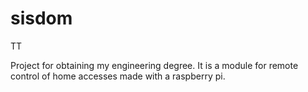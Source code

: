 # sisdom
TT

Project for obtaining my engineering degree. It is a module for remote control of home accesses made with a raspberry pi.

